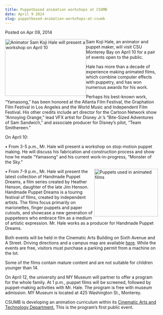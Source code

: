 ```yaml
---
title: Puppetbased animation workshops at CSUMB
date: April 9 2014
slug: puppetbased-animation-workshops-at-csumb
---
```


  



<span class="date">Posted on Apr 09, 2014    </span>
<p><img alt="Animator Sam Koji Hale will present a workshop on April 10" src="https://news.csumb.edu/sites/default/files/65/attachments/news/images/sam_1_for_web.jpg" style="width:267px; height:187px; float:left">Sam Koji Hale, an
animator and puppet maker, will visit CSU Monterey Bay on April 10
for a pair of events open to the public.</img></p>
<p>Hale has more than a decade of experience making animated films,
which combine computer effects with puppetry, and has won numerous
awards for his work.</p>
<p>Perhaps his best-known work, &#x201C;Yamasong,&#x201D; has been honored at the
Atlanta Film Festival, the Graphation Film Festival in Los Angeles
and the World Music and Independent Film Festival. His other
credits include art director for the Cartoon Network show &#x201C;Annoying
Orange,&#x201D; lead VFX artist for Disney Jr.&#x2019;s &#x201C;Bite-Sized Adventures of
Sam Sandwich,&#x201D; and associate producer for Disney&#x2019;s pilot, &#x201C;Team
Smithereen.&#x201D;</p>
<p>On April 10:</p>
<p>&#x2022; From 3-5 p.m., Mr. Hale will present a workshop on stop-motion
puppet making. He will discuss his fabrication and construction
process and show how he made &#x201C;Yamasong&#x201D; and his current
work-in-progress, &#x201C;Monster of the Sky.&#x201D;</p>
<p><img alt="Puppets used in animated films" src="https://news.csumb.edu/sites/default/files/65/attachments/news/images/sam_2_for_web.jpg" style="width:210px; height:157px; float:right">&#x2022; From 7-9 p.m.,
Mr. Hale will present the latest collection of Handmade Puppet
Dreams, a film series created by Heather Henson, daughter of the
late Jim Henson. Handmade Puppet Dreams is a touring festival of
films, created by independent artists. The films focus primarily on
marionettes, finger puppets and paper cutouts, and showcase a new
generation of puppeteers who embrace film as a medium of artistic
expression. Mr. Hale works as a producer for Handmade Puppet
Dreams.</img></p>
<p>Both events will be held in the Cinematic Arts Building on Sixth
Avenue and A Street. Driving directions and a campus map are
available <a href="https://csumb.edu/maps" rel="nofollow">here</a>.
While the events are free, visitors must purchase a parking permit
from a machine on the lot.</p>
<p>Some of the films contain mature content and are not suitable
for children younger than 14.</p>
<p>On April 12, the university and MY Museum will partner to offer
a program for the whole family. At 1 p.m., puppet films will be
screened, followed by puppet-making activities with Mr. Hale. The
program is free with museum admission. MY Museum is located at 425
Washington St., Monterey.</p>
<p>CSUMB is developing an animation curriculum within its <a href="https://csumb.edu/tat" rel="nofollow">Cinematic Arts and Technology
Department.</a> This is the program&#x2019;s first public event.<br>
&#xA0;</br></p>





 
